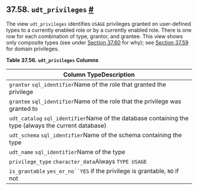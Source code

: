 ## 37.58. `udt_privileges` [#](#INFOSCHEMA-UDT-PRIVILEGES)

The view `udt_privileges` identifies `USAGE` privileges granted on user-defined types to a currently enabled role or by a currently enabled role. There is one row for each combination of type, grantor, and grantee. This view shows only composite types (see under [Section 37.60](infoschema-user-defined-types.html "37.60. user_defined_types") for why); see [Section 37.59](infoschema-usage-privileges.html "37.59. usage_privileges") for domain privileges.

**Table 37.56. `udt_privileges` Columns**

| Column TypeDescription                                                                               |
| ---------------------------------------------------------------------------------------------------- |
| `grantor` `sql_identifier`Name of the role that granted the privilege                                |
| `grantee` `sql_identifier`Name of the role that the privilege was granted to                         |
| `udt_catalog` `sql_identifier`Name of the database containing the type (always the current database) |
| `udt_schema` `sql_identifier`Name of the schema containing the type                                  |
| `udt_name` `sql_identifier`Name of the type                                                          |
| `privilege_type` `character_data`Always `TYPE USAGE`                                                 |
| `is_grantable` `yes_or_no``YES` if the privilege is grantable, `NO` if not                           |
